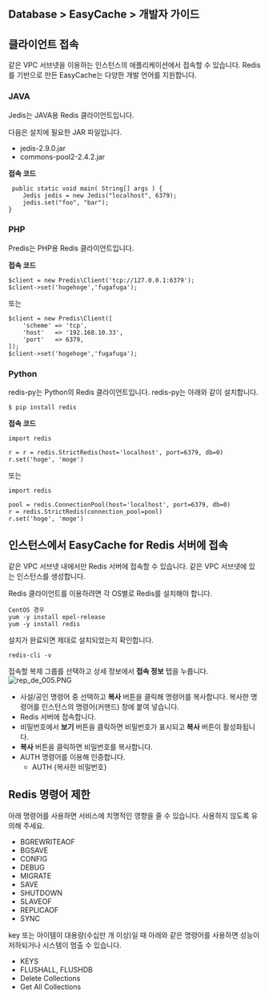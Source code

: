 ## Database > EasyCache > 개발자 가이드

## 클라이언트 접속

같은 VPC 서브넷을 이용하는 인스턴스의 애플리케이션에서 접속할 수 있습니다.
Redis를 기반으로 만든 EasyCache는 다양한 개발 언어를 지원합니다.

### JAVA

Jedis는 JAVA용 Redis 클라이언트입니다.

다음은 설치에 필요한 JAR 파일입니다.
* jedis-2.9.0.jar
* commons-pool2-2.4.2.jar

**접속 코드**

```
 public static void main( String[] args ) {
    Jedis jedis = new Jedis("localhost", 6379);
    jedis.set("foo", "bar");
}
```

### PHP

Predis는 PHP용 Redis 클라이언트입니다.

**접속 코드**

```
$client = new Predis\Client('tcp://127.0.0.1:6379');
$client->set('hogehoge','fugafuga');
```
또는
```
$client = new Predis\Client([
    'scheme' => 'tcp',
    'host'   => '192.168.10.33',
    'port'   => 6379,
]);
$client->set('hogehoge','fugafuga');
```

### Python

redis-py는 Python의 Redis 클라이언트입니다.
redis-py는 아래와 같이 설치합니다.

```
$ pip install redis
```

**접속 코드**

```
import redis

r = r = redis.StrictRedis(host='localhost', port=6379, db=0)
r.set('hoge', 'moge')
```
또는
```
import redis

pool = redis.ConnectionPool(host='localhost', port=6379, db=0)
r = redis.StrictRedis(connection_pool=pool)
r.set('hoge', 'moge')
```

## 인스턴스에서 EasyCache for Redis 서버에 접속

같은 VPC 서브넷 내에서만 Redis 서버에 접속할 수 있습니다. 
같은 VPC 서브넷에 있는 인스턴스를 생성합니다.

Redis 클라이언트를 이용하려면 각 OS별로 Redis를 설치해야 합니다.

```
CentOS 경우
yum -y install epel-release   
yum -y install redis
```
설치가 완료되면 제대로 설치되었는지 확인합니다.
```
redis-cli -v
```

접속할 복제 그룹를 선택하고 상세 정보에서 **접속 정보** 탭을 누룹니다. 
 ![rep_de_005.PNG](https://static.toastoven.net/prod_easycache/19.12.06/rep_connection_info_001.PNG)

* 사설/공인 명령어 중 선택하고 **복사** 버튼을 클릭해 명령어를 복사합니다. 복사한 명령어를 인스턴스의 명령어(커맨드) 창에 붙여 넣습니다.
* Redis 서버에 접속합니다. 
* 비밀번호에서 **보기** 버튼을 클릭하면 비밀번호가 표시되고 **복사** 버튼이 활성화됩니다.
* **복사** 버튼을 클릭하면 비밀번호를 복사합니다.
* AUTH 명령어를 이용해 인증합니다.
    * AUTH {복사한 비밀번호}
    
## Redis 명령어 제한

아래 명령어를 사용하면 서비스에 치명적인 영향을 줄 수 있습니다. 사용하지 않도록 유의해 주세요.

* BGREWRITEAOF
* BGSAVE
* CONFIG
* DEBUG
* MIGRATE
* SAVE
* SHUTDOWN
* SLAVEOF
* REPLICAOF
* SYNC

key 또는 아이템이 대용량(수십만 개 이상)일 때 아래와 같은 명령어를 사용하면 성능이 저하되거나 시스템이 멈출 수 있습니다.

* KEYS
* FLUSHALL, FLUSHDB
* Delete Collections
* Get All Collections